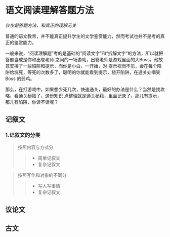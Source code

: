 # 语文阅读理解答题方法
*仅仅是答题方法，和真正的理解无关*

普通的语文教育，并不能真正提升学生的文学鉴赏能力，然而考试也并不是考的真正的鉴赏能力。

一般来说，“阅读理解题”考的是基础的”阅读文字”和“拆解文字”的方法，所以就把答题当成是你和出卷老师
之间的一场游戏，出卷老师是游戏里面的大Boss，他故意安排了一些陷阱和提示，而你是小白，一开始，对
提示视而不见，会在每个陷阱给坑死，等死的次数多了，聪明的你就能看到提示，绕开陷阱，在通关处嘲笑Boss
的弱鸡。

那么，在打游戏中，如果想少死几次，快速通关，最好的办法是什么？当然是找攻略，看通关秘籍了，这份知识
点整理就是通关秘籍，里面记录了，那儿有提示，那儿有陷阱，你读不读呢？

## 记叙文
### 1.记叙文的分类
> 按照内容与方式分
>> * 简单记叙文
>> * 复杂记叙文

> 按照写作和对象的不同分
>> * 写人写事情
>> * 复杂记叙文




## 议论文

## 古文
